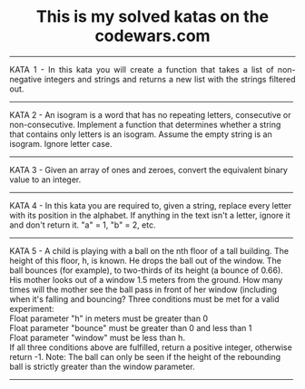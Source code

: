 <h1 align = "center">This is my solved katas on the codewars.com</h1>
<hr>
<p align="justify">
KATA 1 - In this kata you will create a function that takes a list of non-negative integers and strings and returns a new list with the strings filtered out.<br>  
<hr width="500">
KATA 2 - An isogram is a word that has no repeating letters, consecutive or non-consecutive. Implement a function that determines whether a string that contains only letters is an isogram. Assume the empty string is an isogram. Ignore letter case.<br> 
<hr width="500">
KATA 3 - Given an array of ones and zeroes, convert the equivalent binary value to an integer.<br>
<hr width="500">
KATA 4 - In this kata you are required to, given a string, replace every letter with its position in the alphabet. If anything in the text isn't a letter, ignore it and don't return it. "a" = 1, "b" = 2, etc.<br>
<hr width="500">
KATA 5 - A child is playing with a ball on the nth floor of a tall building. The height of this floor, h, is known.
He drops the ball out of the window. The ball bounces (for example), to two-thirds of its height (a bounce of 0.66).
His mother looks out of a window 1.5 meters from the ground.
How many times will the mother see the ball pass in front of her window (including when it's falling and bouncing?
Three conditions must be met for a valid experiment:<br>
Float parameter "h" in meters must be greater than 0<br>
Float parameter "bounce" must be greater than 0 and less than 1<br>
Float parameter "window" must be less than h.<br>
If all three conditions above are fulfilled, return a positive integer, otherwise return -1.
Note:
The ball can only be seen if the height of the rebounding ball is strictly greater than the window parameter.<br>
<hr width="500">
</p>
